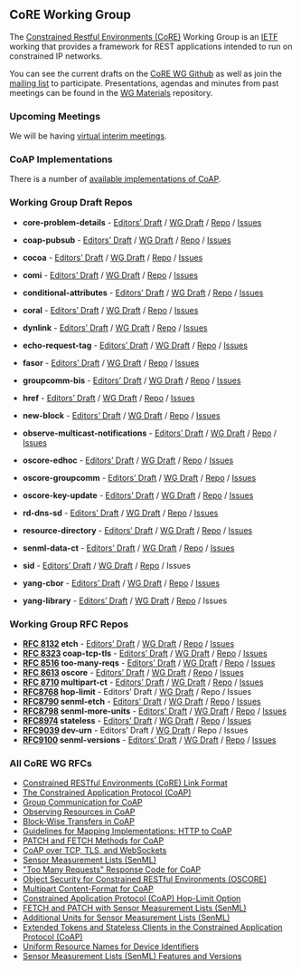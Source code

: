 ## CoRE Working Group

The [Constrained Restful Environments (CoRE)](https://datatracker.ietf.org/wg/core/) Working Group is an [IETF](https://ietf.org/) working that provides a framework for REST applications intended to run on constrained IP networks.

You can see the current drafts on the [CoRE WG Github](https://github.com/core-wg/) as well as join the [mailing list](https://www.ietf.org/mailman/listinfo/core) to participate. Presentations, agendas and minutes from past meetings can be found in the [WG Materials](https://github.com/core-wg/wg-materials) repository.

### Upcoming Meetings

We will be having [virtual interim meetings](https://datatracker.ietf.org/meeting/upcoming).

<!--We will meet at [IETF 111](https://datatracker.ietf.org/meeting/111/session/core), on Wednesday, 2021-07-28.-->

### CoAP Implementations

There is a number of [available implementations of CoAP](http://coap.technology).

### Working Group Draft Repos

* **core-problem-details** -
[Editors’ Draft](https://core-wg.github.io/core-problem-details/draft-ietf-core-problem-details.html) /
[WG Draft](https://datatracker.ietf.org/doc/html/draft-ietf-core-problem-details) /
[Repo](https://github.com/core-wg/core-problem-details) /
[Issues](https://github.com/core-wg/core-problem-details/issues)
* **coap-pubsub** -
[Editors’ Draft](https://core-wg.github.io/coap-pubsub/draft-ietf-core-pubsub.html) /
[WG Draft](https://datatracker.ietf.org/doc/html/draft-ietf-core-coap-pubsub) /
[Repo](https://github.com/core-wg/coap-pubsub) /
[Issues](https://github.com/core-wg/coap-pubsub/issues)
* **cocoa** -
[Editors’ Draft](https://core-wg.github.io/cocoa/draft-ietf-core-cocoa.html) /
[WG Draft](https://datatracker.ietf.org/doc/html/draft-ietf-core-cocoa) /
[Repo](https://github.com/core-wg/cocoa) /
[Issues](https://github.com/core-wg/cocoa/issues)
* **comi** -
[Editors’ Draft](https://core-wg.github.io/comi/draft-ietf-core-comi.html) /
[WG Draft](https://datatracker.ietf.org/doc/html/draft-ietf-core-comi) /
[Repo](https://github.com/core-wg/comi) /
[Issues](https://github.com/core-wg/comi/issues)
* **conditional-attributes** -
[Editors’ Draft](https://core-wg.github.io/conditional-attributes/#go.draft-ietf-core-conditional-attributes.html) /
[WG Draft](https://datatracker.ietf.org/doc/html/draft-ietf-core-conditional-attributes) /
[Repo](https://github.com/core-wg/conditional-attributes) /
[Issues](https://github.com/core-wg/conditional-attributes/issues)
* **coral** -
[Editors’ Draft](https://core-wg.github.io/coral/#go.draft-ietf-core-coral.html) /
[WG Draft](https://datatracker.ietf.org/doc/html/draft-ietf-core-coral) /
[Repo](https://github.com/core-wg/coral) /
[Issues](https://github.com/core-wg/coral/issues)
* **dynlink** -
[Editors’ Draft](https://core-wg.github.io/dynlink/draft-ietf-core-dynlink.html) /
[WG Draft](https://datatracker.ietf.org/doc/html/draft-ietf-core-dynlink) /
[Repo](https://github.com/core-wg/dynlink) /
[Issues](https://github.com/core-wg/dynlink/issues)
* **echo-request-tag** -
[Editors’ Draft](https://core-wg.github.io/echo-request-tag/draft-ietf-core-echo-request-tag.html) /
[WG Draft](https://datatracker.ietf.org/doc/html/draft-ietf-core-echo-request-tag) /
[Repo](https://github.com/core-wg/echo-request-tag) /
[Issues](https://github.com/core-wg/echo-request-tag/issues)
* **fasor** -
[Editors’ Draft](https://core-wg.github.io/fasor/draft-ietf-core-fasor.html) /
[WG Draft](https://datatracker.ietf.org/doc/html/draft-ietf-core-fasor) /
[Repo](https://github.com/core-wg/fasor) /
[Issues](https://github.com/core-wg/fasor/issues)
* **groupcomm-bis** -
[Editors’ Draft](https://core-wg.github.io/groupcomm-bis/#go.draft-ietf-core-groupcomm-bis.html) /
[WG Draft](https://datatracker.ietf.org/doc/html/draft-ietf-core-groupcomm-bis) /
[Repo](https://github.com/core-wg/groupcomm-bis) /
[Issues](https://github.com/core-wg/groupcomm-bis/issues)
* **href** -
[Editors’ Draft](https://core-wg.github.io/href/#go.draft-ietf-core-href.html) /
[WG Draft](https://datatracker.ietf.org/doc/html/draft-ietf-core-href) /
[Repo](https://github.com/core-wg/href) /
[Issues](https://github.com/core-wg/href/issues)
* **new-block** -
[Editors’ Draft](https://core-wg.github.io/new-block/draft-ietf-core-new-block.html) /
[WG Draft](https://datatracker.ietf.org/doc/html/draft-ietf-core-new-block) /
[Repo](https://github.com/core-wg/new-block) /
[Issues](https://github.com/core-wg/new-block/issues)
* **observe-multicast-notifications** -
[Editors’ Draft](https://core-wg.github.io/observe-multicast-notifications/draft-ietf-core-observe-multicast-notifications.html) /
[WG Draft](https://datatracker.ietf.org/doc/html/draft-ietf-core-observe-multicast-notifications) /
[Repo](https://github.com/core-wg/observe-multicast-notifications) /
[Issues](https://github.com/core-wg/observe-multicast-notifications/issues)
* **oscore-edhoc** -
[Editors’ Draft](https://core-wg.github.io/oscore-edhoc/draft-ietf-core-oscore-edhoc.html) /
[WG Draft](https://datatracker.ietf.org/doc/html/draft-ietf-core-oscore-edhoc) /
[Repo](https://github.com/core-wg/oscore-edhoc) /
[Issues](https://github.com/core-wg/oscore-edhoc/issues)
* **oscore-groupcomm** -
[Editors’ Draft](https://core-wg.github.io/oscore-groupcomm/draft-ietf-core-oscore-groupcomm.html) /
[WG Draft](https://datatracker.ietf.org/doc/html/draft-ietf-core-oscore-groupcomm) /
[Repo](https://github.com/core-wg/oscore-groupcomm) /
[Issues](https://github.com/core-wg/oscore-groupcomm/issues)


* **oscore-key-update** -
[Editors’ Draft](https://core-wg.github.io/oscore-key-update/#go.draft-ietf-core-oscore-key-update.html) /
[WG Draft](https://datatracker.ietf.org/doc/html/draft-ietf-core-oscore-key-update) /
[Repo](https://github.com/core-wg/oscore-key-update) /
[Issues](https://github.com/core-wg/oscore-key-update/issues)



* **rd-dns-sd** -
[Editors’ Draft](https://core-wg.github.io/rd-dns-sd/draft-ietf-core-rd-dns-sd.html) /
[WG Draft](https://datatracker.ietf.org/doc/html/draft-ietf-core-rd-dns-sd) /
[Repo](https://github.com/core-wg/rd-dns-sd) /
[Issues](https://github.com/core-wg/rd-dns-sd/issues)
* **resource-directory** -
[Editors’ Draft](https://core-wg.github.io/resource-directory/draft-ietf-core-resource-directory.html) /
[WG Draft](https://datatracker.ietf.org/doc/html/draft-ietf-core-resource-directory) /
[Repo](https://github.com/core-wg/resource-directory) /
[Issues](https://github.com/core-wg/resource-directory/issues)
* **senml-data-ct** -
[Editors’ Draft](https://core-wg.github.io/senml-data-ct/#go.draft-ietf-core-senml-data-ct.html) /
[WG Draft](https://datatracker.ietf.org/doc/html/draft-ietf-core-senml-data-ct) /
[Repo](https://github.com/core-wg/senml-data-ct) /
[Issues](https://github.com/core-wg/senml-data-ct/issues)
* **sid** -
[Editors’ Draft](https://core-wg.github.io/yang-cbor/draft-ietf-core-sid-latest.html) /
[WG Draft](https://datatracker.ietf.org/doc/html/draft-ietf-core-sid) /
[Repo](https://github.com/core-wg/yang-cbor) /
Issues
* **yang-cbor** -
[Editors’ Draft](https://core-wg.github.io/yang-cbor/draft-ietf-core-yang-cbor-latest.html) /
[WG Draft](https://datatracker.ietf.org/doc/html/draft-ietf-core-yang-cbor) /
[Repo](https://github.com/core-wg/yang-cbor) /
[Issues](https://github.com/core-wg/yang-cbor/issues)
* **yang-library** -
[Editors’ Draft](https://core-wg.github.io/yang-cbor/draft-ietf-core-yang-library-latest.html) /
[WG Draft](https://datatracker.ietf.org/doc/html/draft-ietf-core-yang-library) /
[Repo](https://github.com/core-wg/yang-cbor) /
Issues

### Working Group RFC Repos

* **[RFC 8132](https://tools.ietf.org/html/rfc8132) etch** -
[Editors’ Draft](https://core-wg.github.io/etch/) /
[WG Draft](https://tools.ietf.org/html/draft-ietf-core-etch) /
[Repo](https://github.com/core-wg/etch) /
[Issues](https://github.com/core-wg/etch/issues)
* **[RFC 8323](https://tools.ietf.org/html/rfc8323) coap-tcp-tls** -
[Editors’ Draft](https://core-wg.github.io/coap-tcp-tls/draft-ietf-core-coap-tcp-tls.html) /
[WG Draft](https://tools.ietf.org/html/draft-ietf-core-coap-tcp-tls) /
[Repo](https://github.com/core-wg/coap-tcp-tls) /
[Issues](https://github.com/core-wg/coap-tcp-tls/issues)
* **[RFC 8516](https://tools.ietf.org/html/rfc8516) too-many-reqs** -
[Editors’ Draft](https://core-wg.github.io/too-many-reqs/draft-ietf-core-too-many-reqs.html) /
[WG Draft](https://tools.ietf.org/html/draft-ietf-core-too-many-reqs) /
[Repo](https://github.com/core-wg/too-many-reqs) /
[Issues](https://github.com/core-wg/too-many-reqs/issues)
* **[RFC 8613](https://tools.ietf.org/html/rfc8613) oscore** -
[Editors’ Draft](https://core-wg.github.io/oscore/draft-ietf-core-object-security.html) /
[WG Draft](https://tools.ietf.org/html/draft-ietf-core-object-security) /
[Repo](https://github.com/core-wg/oscore) /
[Issues](https://github.com/core-wg/oscore/issues) 
* **[RFC 8710](https://tools.ietf.org/html/rfc8710) multipart-ct** -
[Editors’ Draft](https://core-wg.github.io/multipart-ct/draft-ietf-core-multipart-ct.html) /
[WG Draft](https://tools.ietf.org/html/draft-ietf-core-multipart-ct) /
[Repo](https://github.com/core-wg/multipart-ct) /
[Issues](https://github.com/core-wg/multipart-ct/issues)
* **[RFC8768](https://tools.ietf.org/html/rfc8768) hop-limit** -
Editors’ Draft /
[WG Draft](https://tools.ietf.org/html/draft-ietf-core-hop-limit) /
Repo /
Issues
* **[RFC8790](https://tools.ietf.org/html/rfc8790) senml-etch** -
[Editors’ Draft](https://core-wg.github.io/senml-etch/#go.draft-ietf-core-senml-etch.html) /
[WG Draft](https://tools.ietf.org/html/draft-ietf-core-senml-etch) /
[Repo](https://github.com/core-wg/senml-etch) /
[Issues](https://github.com/core-wg/senml-etch/issues)
* **[RFC8798](https://tools.ietf.org/html/rfc8798) senml-more-units** -
[Editors’ Draft](https://core-wg.github.io/senml-more-units/#go.draft-ietf-core-senml-more-units.html) /
[WG Draft](https://tools.ietf.org/html/draft-ietf-core-senml-more-units) /
[Repo](https://github.com/core-wg/senml-more-units) /
[Issues](https://github.com/core-wg/senml-more-units/issues)
* **[RFC8974](https://tools.ietf.org/html/rfc8974) stateless** -
[Editors’ Draft](https://core-wg.github.io/stateless/#go.draft-ietf-core-stateless.html) /
[WG Draft](https://tools.ietf.org/html/draft-ietf-core-stateless) /
[Repo](https://github.com/core-wg/stateless) /
[Issues](https://github.com/core-wg/stateless/issues)
* **[RFC9039](https://tools.ietf.org/html/rfc9039) dev-urn** -
Editors’ Draft /
[WG Draft](https://tools.ietf.org/html/draft-ietf-core-dev-urn) /
Repo /
Issues
* **[RFC9100](https://tools.ietf.org/html/rfc9100) senml-versions** -
[Editors’ Draft](https://core-wg.github.io/senml-versions/#go.draft-ietf-core-senml-versions.html) /
[WG Draft](https://tools.ietf.org/html/draft-ietf-core-senml-versions) /
[Repo](https://github.com/core-wg/senml-versions) /
[Issues](https://github.com/core-wg/senml-versions/issues)


### All CoRE WG RFCs

* [Constrained RESTful Environments (CoRE) Link Format](https://datatracker.ietf.org/doc/html/rfc6690)
* [The Constrained Application Protocol (CoAP)](https://datatracker.ietf.org/doc/html/rfc7252)
* [Group Communication for CoAP](https://datatracker.ietf.org/doc/html/rfc7390)
* [Observing Resources in CoAP](https://datatracker.ietf.org/doc/html/rfc7641)
* [Block-Wise Transfers in CoAP](https://datatracker.ietf.org/doc/html/rfc7959)
* [Guidelines for Mapping Implementations: HTTP to CoAP](https://datatracker.ietf.org/doc/html/rfc8075)
* [PATCH and FETCH Methods for CoAP](https://datatracker.ietf.org/doc/html/rfc8132)
* [CoAP over TCP, TLS, and WebSockets](https://datatracker.ietf.org/doc/html/rfc8323)
* [Sensor Measurement Lists (SenML)](https://datatracker.ietf.org/doc/html/rfc8428)
* ["Too Many Requests" Response Code for CoAP](https://datatracker.ietf.org/doc/html/rfc8516)
* [Object Security for Constrained RESTful Environments (OSCORE)](https://datatracker.ietf.org/doc/html/rfc8613)
* [Multipart Content-Format for CoAP](https://datatracker.ietf.org/doc/html/rfc8710)
* [Constrained Application Protocol (CoAP) Hop-Limit Option](https://datatracker.ietf.org/doc/html/rfc8768)
* [FETCH and PATCH with Sensor Measurement Lists (SenML)](https://datatracker.ietf.org/doc/html/rfc8790)
* [Additional Units for Sensor Measurement Lists (SenML)](https://datatracker.ietf.org/doc/html/rfc8798)
* [Extended Tokens and Stateless Clients in the Constrained Application Protocol (CoAP)](https://datatracker.ietf.org/doc/html/rfc8974)
* [Uniform Resource Names for Device Identifiers](https://datatracker.ietf.org/doc/html/rfc9039)
* [Sensor Measurement Lists (SenML) Features and Versions](https://datatracker.ietf.org/doc/html/rfc9100)
